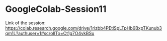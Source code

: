 # GoogleColab-Session11
Link of the session:
https://colab.research.google.com/drive/1rlzbb4PEtlSpLTpHb6BxpTKunub3qm1L?authuser=1#scrollTo=Ct1g7O4vkBSu
